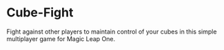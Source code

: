 # Cube-Fight
Fight against other players to maintain control of your cubes in this simple multiplayer game for Magic Leap One. 
